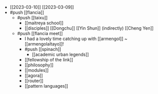 - [[2023-03-10]] [[2023-03-09]]
- #push [[flancia]]
  - #push [[taixu]]
    - [[maitreya school]]
    - [[disciples]] [[Dongchu]] [[Yin Shun]] (indirectly) [[Cheng Yen]]
  - #push [[flancia meet]]
    - I had a lovely time catching up with [[armengol]] ~ [[armengolaltayo]]!
    - #push [[spinach]] 
      - [[academic urban legends]]
    - [[fellowship of the link]]
    - [[philosophy]]
    - [[modules]]
    - [[agora]]
    - [[router]]
    - [[pattern languages]]
